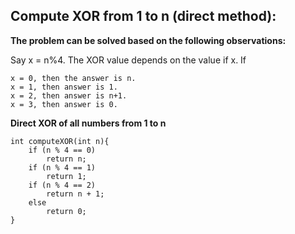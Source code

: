 ## Compute XOR from 1 to n (direct method):

**The  problem can be solved based on the following observations:**

Say x = n%4. The XOR value depends on the value if x. If

    x = 0, then the answer is n.
    x = 1, then answer is 1.
    x = 2, then answer is n+1.
    x = 3, then answer is 0.

**Direct XOR of all numbers from 1 to n**

    int computeXOR(int n){
        if (n % 4 == 0)
            return n;
        if (n % 4 == 1)
            return 1;
        if (n % 4 == 2)
            return n + 1;
        else
            return 0;
    }
